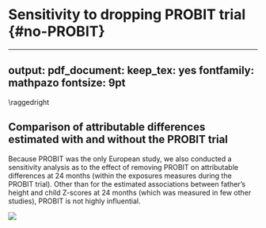 
# Sensitivity to dropping PROBIT trial {#no-PROBIT}

---
output:
  pdf_document:
    keep_tex: yes
fontfamily: mathpazo
fontsize: 9pt
---

\raggedright






## Comparison of attributable differences estimated with and without the PROBIT trial


Because PROBIT was the only European study, we also conducted a sensitivity analysis as to the effect of removing PROBIT on attributable differences at 24 months (within the exposures measures during the PROBIT trial). Other than for the estimated associations between father’s height and child Z-scores at 24 months (which was measured in few other studies), PROBIT is not highly influential.


![](C:/Users/andre/Documents/HBGDki/causes/ki-longitudinal-manuscripts/figures/risk-factor/fig-PAR-Probit-sensitivity.png)<!-- -->

